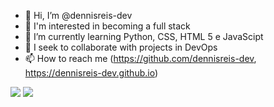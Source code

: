 - 👋 Hi, I’m @dennisreis-dev
- 👀 I'm interested in becoming a full stack
- 🌱 I’m currently learning Python, CSS, HTML 5 e JavaScipt
- 💞️ I seek to collaborate with projects in DevOps
- 📫 How to reach me (https://github.com/dennisreis-dev, https://dennisreis-dev.github.io)

<div> 
  <a href="https://www.instagram.com/dennisportoreis/" target="_blank"><img src="https://img.shields.io/badge/-Instagram-%23E4405F?style=for-the-badge&logo=instagram&logoColor=white" target="_blank"></a>
  <a href="https://www.linkedin.com/in/dennisreis" target="_blank"><img src="https://img.shields.io/badge/-LinkedIn-%230077B5?style=for-the-badge&logo=linkedin&logoColor=white" target="_blank"></a> 
</div>

<!---
dennisreis-dev/dennisreis-dev is a ✨ special ✨ repository because its `README.md` (this file) appears on your GitHub profile.
You can click the Preview link to take a look at your changes.
--->
